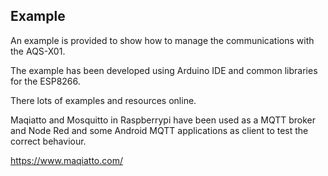 ## Example

An example is provided to show how to manage the communications with the AQS-X01.

The example has been developed using Arduino IDE and common libraries for the ESP8266.

There lots of examples and resources online.

Maqiatto and Mosquitto in Raspberrypi have been used as a MQTT broker and Node Red and some Android MQTT applications as client to test the correct behaviour.

https://www.maqiatto.com/
